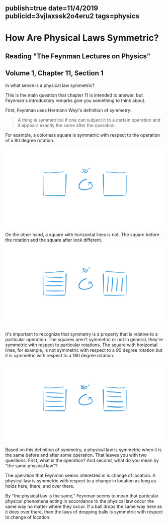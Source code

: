 publish=true
date=11/4/2019
publicid=3vjlaxssk2o4eru2
tags=physics
---
# How Are Physical Laws Symmetric?
## Reading "The Feynman Lectures on Physics"
## Volume 1, Chapter 11, Section 1

In what sense is a physical law symmetric?

This is the main question that chapter 11 is intended to answer, but Feynman's introductory remarks give you something to think about.

First, Feynman uses Hermann Weyl's definition of symmetry:

> A thing is symmetrical if one can subject it to a certain operation and it appears exactly the same after the operation.

For example, a colorless square is symmetric with respect to the operation of a 90 degree rotation.

<img src="../images/symmetry2.png" />

On the other hand, a square with horizontal lines is not. The square before the rotation and the square after look different.

<img src="../images/symmetry3.png" />

It's important to recognize that symmetry is a property that is relative to a particular operation. The squares aren't symmetric or not in general, they're symmetric with respect to particular rotations. The square with horizontal lines, for example, is not symmetric with respect to a 90 degree rotation but it is symmetric with respect to a 180 degree rotation.

<img src="../images/symmetry180.png" />

Based on this definition of symmetry, a physical law is symmetric when it is the same before and after some operation. That leaves you with two questions. First, what is the operation? And second, what do you mean by "the same physical law"?

The operation that Feynman seems interested in is change of location. A physical law is symmetric with respect to a change in location as long as holds here, there, and over there.

By "the physical law is the same," Feynman seems to mean that particular physical phenomena acting in accordance to the physical law occur the same way no matter where they occur. If a ball drops the same way here as it does over there, then the laws of dropping balls is symmetric with respect to change of location.
